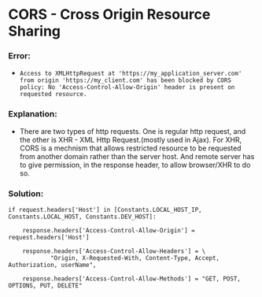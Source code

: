 # CORS - Cross Origin Resource Sharing
### Error:
* ```Access to XMLHttpRequest at 'https://my_application_server.com' from origin 'https://my_client.com' has been blocked by CORS policy: No 'Access-Control-Allow-Origin' header is present on requested resource.```

### Explanation:
* There are two types of http requests. One is regular http request, and the other is XHR - XML Http Request.(mostly used in Ajax). For XHR, CORS is a mechnism that allows restricted resource to be requested from another domain rather than the server host. And remote server has to give permission, in the response header, to allow browser/XHR to do so.

### Solution:
```        
if request.headers['Host'] in [Constants.LOCAL_HOST_IP, Constants.LOCAL_HOST, Constants.DEV_HOST]:

    response.headers['Access-Control-Allow-Origin'] = request.headers['Host']
    
    response.headers['Access-Control-Allow-Headers'] = \
            "Origin, X-Requested-With, Content-Type, Accept, Authorization, userName",
            
	response.headers['Access-Control-Allow-Methods'] = "GET, POST, OPTIONS, PUT, DELETE"
```

 
